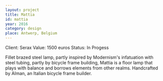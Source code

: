 ```yaml
---
layout: project
title: Mattia
id: mattia
year: 2016
category: design
place: Antwerp, Belgium
---
```

Client: Serax
Value: 1500 euros
Status: In Progess

Fillet brazed steel lamp, partly inspired by Modernism's infatuation with steel tubing, partly by bicycle frame building, Mattia is a floor lamp that plays with balance and borrows elements from other realms. Handcrafted by Alman, an Italian bicycle frame builder. 
